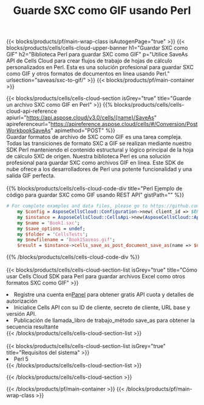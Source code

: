 ﻿---
title:  Guarde SXC como GIF usando Perl
description:  Utilizando Aspose.Cells Cloud SDK para Perl para guardar el archivo en formato SXC como archivo en formato GIF.
---
{{< blocks/products/pf/main-wrap-class isAutogenPage="true" >}}
{{< blocks/products/cells/cells-cloud-upper-banner h1="Guardar SXC como GIF" h2="Biblioteca Perl para guardar SXC como GIF" p="Utilice SaveAs API de Cells Cloud para crear flujos de trabajo de hojas de cálculo personalizados en Perl. Esta es una solución profesional para guardar SXC como GIF y otros formatos de documentos en línea usando Perl." urlsection="saveas/sxc-to-gif/" >}}
{{< blocks/products/pf/main-container >}}

{{< blocks/products/cells/cells-cloud-section isGrey="true" title="Guarde un archivo SXC como GIF en Perl" >}}
{{% blocks/products/cells/cells-cloud-api-reference apiurl="https://api.aspose.cloud/v3.0/cells/{name}/SaveAs" apireferenceurl="https://apireference.aspose.cloud/cells/#/Conversion/PostWorkbookSaveAs" apimethod="POST" %}}
<br/>
Guardar formatos de archivo de SXC como GIF es una tarea compleja. Todas las transiciones de formato SXC a GIF se realizan mediante nuestro SDK Perl manteniendo el contenido estructural y lógico principal de la hoja de cálculo SXC de origen. Nuestra biblioteca Perl es una solución profesional para guardar SXC como archivos GIF en línea. Este SDK de nube ofrece a los desarrolladores de Perl una potente funcionalidad y una salida GIF perfecta.
<br/>
<br/>
{{% blocks/products/cells/cells-cloud-code-div title="Perl Ejemplo de código para guardar SXC como GIF usando REST API" gistPath="" %}}
  
```perl
# For complete examples and data files, please go to https://github.com/aspose-cells-cloud/aspose-cells-cloud-perl/
    my $config = AsposeCellsCloud::Configuration->new( client_id => $ENV{'ProductClientId'}, client_secret => $ENV{'ProductClientSecret'});
    my $instance = AsposeCellsCloud::CellsApi->new(AsposeCellsCloud::ApiClient->new( $config));
    my $name = 'Book1.sxc';
    my $save_options = undef;
    my $folder = 'CellsTests';
    my $newfilename = 'Book1Saveas.gif';
    $result = $instance->cells_save_as_post_document_save_as(name => $name,save_options => $save_options, newfilename => $newfilename, folder => $folder);
```
  
{{% /blocks/products/cells/cells-cloud-code-div %}}
<br/>
<br/>
{{< blocks/products/cells/cells-cloud-section-list isGrey="true" title="Cómo usar Cells Cloud SDK para Perl para guardar archivos Excel como otros formatos SXC como GIF" >}}
<li> Registre una cuenta en<a href="https://dashboard.aspose.cloud/">Panel</a> para obtener gratis API cuota y detalles de autorización</li>
<li>Inicialice Cells API con su ID de cliente, secreto de cliente, URL base y versión API.</li>
<li>Publicación de llamada_libro de trabajo_método save_as para obtener la secuencia resultante</li>
{{< /blocks/products/cells/cells-cloud-section-list >}}
<br/>
<br/>
{{< blocks/products/cells/cells-cloud-section-list isGrey="true" title="Requisitos del sistema" >}}
<li>Perl 5</li>
{{< /blocks/products/cells/cells-cloud-section-list >}}

{{< /blocks/products/cells/cells-cloud-section >}}

{{< /blocks/products/pf/main-container >}}
{{< /blocks/products/pf/main-wrap-class >}}
